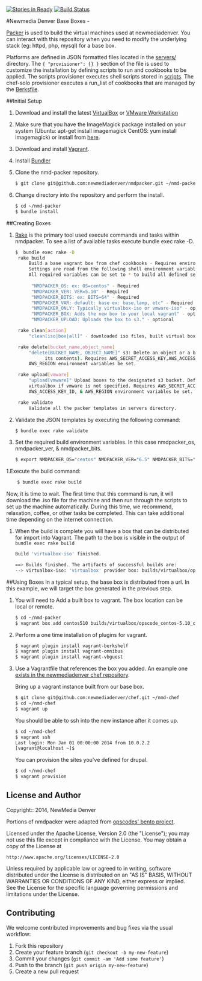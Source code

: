 [![Stories in Ready](https://badge.waffle.io/newmediadenver/nmdpacker.png?label=ready&title=Ready)](https://waffle.io/newmediadenver/nmdpacker)
[![Build Status](https://travis-ci.org/newmediadenver/nmdpacker.svg?branch=master)](https://travis-ci.org/newmediadenver/nmdpacker)

#Newmedia Denver Base Boxes -

[Packer](http://www.packer.io/intro) is used to build the virtual machines used at newmediadenver. You can interact with this repository when you need to modify the underlying stack (eg: httpd, php, mysql) for a base box.

Platforms are defined in JSON formatted files located in the [servers/](servers/) directory.  The ```{ "provisioner": {} }``` section of the file is used to customize the installation by defining scripts to run and cookbooks to be applied. The scripts provisioner executes shell scripts stored in [scripts](scripts). The chef-solo provisioner executes a run_list of cookbooks that are managed by the [Berksfile](Berksfile).

##Initial Setup
1. Download and install the latest [VirtualBox](https://www.virtualbox.org/wiki/Downloads) or [VMware Workstation](http://www.vmware.com/products/workstation)

1. Make sure that you have the ImageMagick package installed on your system (Ubuntu: apt-get install imagemagick CentOS: yum install imagemagick) or install from [here](http://www.imagemagick.org/script/binary-releases.php).

1. Download and install [Vagrant](http://www.vagrantup.com/downloads.html).

1. Install [Bundler](http://bundler.io/)

1. Clone the nmd-packer repository.

   ```bash
   $ git clone git@github.com:newmediadenver/nmdpacker.git ~/nmd-packer
   ```

1. Change directory into the repository and perform the install.

   ```bash
   $ cd ~/nmd-packer
   $ bundle install
   ```

##Creating Boxes
1. [Rake](http://rake.rubyforge.org/) is the primary tool used execute commands and tasks within nmdpacker.  To see a list of available tasks execute bundle exec rake -D.

   ```bash
   $  bundle exec rake -D                                                                                  
    rake build
        Build a base vagrant box from chef cookbooks - Requires environment variables be set -
        Settings are read from the following shell environment variables.
        All required variables can be set to * to build all defined servers.
        
         "NMDPACKER_OS: ex: OS=centos" - Required
         "NMDPACKER_VER: VER=5.10" - Required
         "NMDPACKER_BITS: ex: BITS=64" - Required
         "NMDPACKER_VAR: default: base ex: base,lamp, etc" - Required
         "NMDPACKER_ONLY: Typically virtualbox-iso or vmware-iso" - optional
         "NMDPACKER_BOX: Adds the new box to your local vagrant" - optional
         "NMDPACKER_UPLOAD: Uploads the box to s3." - optional

    rake clean[action]
        "clean[iso|box|all]" - downloaded iso files, built virtual boxes, all.

    rake delete[bucket_name,object_name]
        "delete[BUCKET_NAME, OBJECT_NAME]" s3: Delete an object or a bucket (and
              its contents). Requires AWS_SECRET_ACCESS_KEY,AWS_ACCESS_KEY_ID, &
        AWS_REGION environment variables be set.

    rake upload[vmware]
        "upload[vmware]" Upload boxes to the designated s3 bucket. Defaults to
        virtualbox if vmware is not specified. Requires AWS_SECRET_ACCESS_KEY,
        AWS_ACCESS_KEY_ID, & AWS_REGION environment variables be set.

    rake validate
        Validate all the packer templates in servers directory.
   ```

1. Validate the JSON templates by executing the following command:

    ```bash
    $ bundle exec rake validate
    ```

1. Set the required build environment variables.  In this case nmdpacker_os,  nmdpacker_ver, & nmdpacker_bits.
    ```bash
    $ export NMDPACKER_OS="centos" NMDPACKER_VER="6.5" NMDPACKER_BITS="64"
    ```

1.Execute the build command:
```bash
    $ bundle exec rake build
```

Now, it is time to wait. The first time that this command is run, it will download the .iso file for the machine and then run through the scripts to set up the machine automatically. During this time, we recommend, relaxation, coffee, or other tasks be completed. This can take additional time depending on the internet connection.

1. When the build is complete you will have a box that can be distributed for import into Vagrant. The path to the box is visible in the output of ```bundle exec rake build```
    ```bash
    Build 'virtualbox-iso' finished.

    ==> Builds finished. The artifacts of successful builds are:
    --> virtualbox-iso: 'virtualbox' provider box: builds/virtualbox/opscode_centos-5.10_chef-latest.box
    ```

##Using Boxes
In a typical setup, the base box is distributed from a url. In this example, we will target the box generated in the previous step.

1. You will need to Add a built box to vagrant. The box location can be local or remote.
    ```bash
    $ cd ~/nmd-packer
    $ vagrant box add centos510 builds/virtualbox/opscode_centos-5.10_chef-latest.box
    ```

1. Perform a one time installation of plugins for vagrant.

   ```bash
   $ vagrant plugin install vagrant-berkshelf
   $ vagrant plugin install vagrant-omnibus
   $ vagrant plugin install vagrant-vbguest
   ```

1. Use a Vagrantfile that references the box you added. An example one [exists in the newmediadenver chef repository](https://github.com/newmediadenver/chef/blob/master/Vagrantfile).

   Bring up a vagrant instance built from our base box.
   ```bash
   $ git clone git@github.com:newmediadenver/chef.git ~/nmd-chef
   $ cd ~/nmd-chef
   $ vagrant up
   ```
   You should be able to ssh into the new instance after it comes up.
   ```bash
   $ cd ~/nmd-chef
   $ vagrant ssh
   Last login: Mon Jan 01 00:00:00 2014 from 10.0.2.2
   [vagrant@localhost ~]$
   ```
   You can provision the sites you've defined for drupal.
   ```bash
   $ cd ~/nmd-chef
   $ vagrant provision
   ```

License and Author
------------------

Copyright:: 2014, NewMedia Denver

Portions of nmdpacker were adapted from [opscodes' bento project](https://github.com/opscode/bento).

Licensed under the Apache License, Version 2.0 (the "License");
you may not use this file except in compliance with the License.
You may obtain a copy of the License at

    http://www.apache.org/licenses/LICENSE-2.0

Unless required by applicable law or agreed to in writing, software
distributed under the License is distributed on an "AS IS" BASIS,
WITHOUT WARRANTIES OR CONDITIONS OF ANY KIND, either express or implied.
See the License for the specific language governing permissions and
limitations under the License.

Contributing
------------

We welcome contributed improvements and bug fixes via the usual workflow:

1. Fork this repository
2. Create your feature branch (`git checkout -b my-new-feature`)
3. Commit your changes (`git commit -am 'Add some feature'`)
4. Push to the branch (`git push origin my-new-feature`)
5. Create a new pull request
